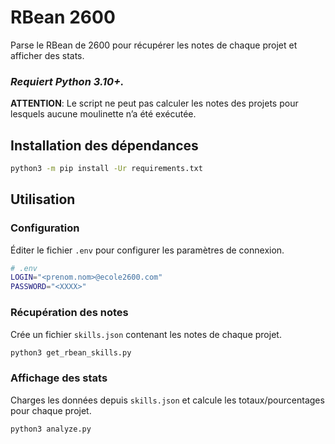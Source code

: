 # RBean 2600

Parse le RBean de 2600 pour récupérer les notes de chaque projet et afficher des stats.

### **_Requiert Python 3.10+._**

**ATTENTION**: Le script ne peut pas calculer les notes des projets pour lesquels aucune moulinette n’a été exécutée.

## Installation des dépendances

```bash
python3 -m pip install -Ur requirements.txt
```

## Utilisation

### Configuration

Éditer le fichier `.env` pour configurer les paramètres de connexion.

```bash
# .env
LOGIN="<prenom.nom>@ecole2600.com"
PASSWORD="<XXXX>"
```

### Récupération des notes

Crée un fichier `skills.json` contenant les notes de chaque projet.

```bash
python3 get_rbean_skills.py
```

### Affichage des stats

Charges les données depuis `skills.json` et calcule les totaux/pourcentages pour chaque projet.

```bash
python3 analyze.py
```
